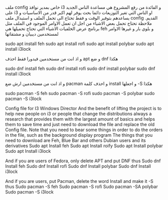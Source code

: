ملف config خاص بمدير نوافذ i3
و الفائدة من رفع المشروع  هي مساعدة الناس الجديد على i3 او الناس التي تغير التوزيعات دائما بحث يوفر لهم اكبر قدر من الاساسيات و يساعدهم بتوفير الوقت و فقط تحتاج الى تحمل الملف و استبدال ملف config القديم.
ملاحظة تحتاج تحمل بعض الاشياء  من اجل ان تعمل الاوامر الموجود في الملف مثل برنامج عرض الخلفيات 
الاشياء التي تحتاج تحميلها هي  feh و بلوي بار و غيرها
الاوامر لمستخدمين ديبيان و مشتقاتها 

sudo apt install feh
sudo apt install rofi
sudo apt install polybar
sudo apt install i3lock

و اذ انت من مستخدمين فيدورا فقط احذف apt و ضع dnf
هكذا


sudo dnf install feh
sudo dnf install rofi
sudo dnf install polybar
sudo dnf install i3lock



و اذ انت من مستخدمين ارش ضع pacman  و احذف كلمة install  و اجعلها -S
هكذا 


sudo pacman -S feh
sudo pacman -S rofi
sudo pacman -S polybar
sudo pacman -S  i3lock







Config file for I3 Windows Director
And the benefit of lifting the project is to help new people on i3 or people that change the distributions always a research that provides them with the largest amount of basics and helps them to save time and just need to download the file and replace the old Config file.
Note that you need to bear some things in order to do the orders in the file, such as the background display program
The things that you need to download are Feh, Blue Bar and others
Dubian users and its derivatives
Sudo apt Install feh
Sudo apt Install roify
Sudo apt Install polybar
Sudo apt Install i3lock

And if you are users of Fedora, only delete APT and put DNF
thus
Sudo dnf Install feh
Sudo dnf Install rofi
Sudo dnf Install polybar
Sudo dnf Install i3lock

And if you are users, put Pacman, delete the word Install and make it -S
thus
Sudo pacman -S feh
Sudo pacman -S rofi
Sudo pacman -SA polybar
Sudo pacman -S i3lock
